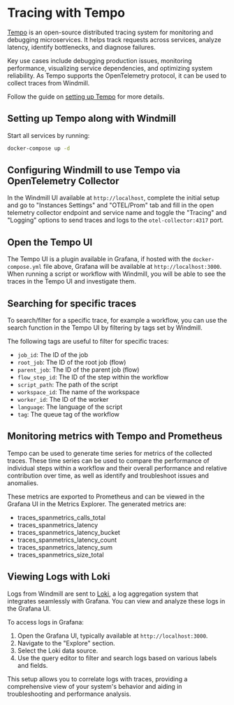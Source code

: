 Tracing with Tempo
==================

[Tempo](https://grafana.com/oss/tempo/) is an open-source distributed tracing system for monitoring and debugging microservices. It helps track requests across services, analyze latency, identify bottlenecks, and diagnose failures.

Key use cases include debugging production issues, monitoring performance, visualizing service dependencies, and optimizing system reliability. As Tempo supports the OpenTelemetry protocol, it can be used to collect traces from Windmill.

Follow the guide on [setting up Tempo](https://windmill.dev/docs/misc/guides/otel#setting-up-tempo) for more details.

## Setting up Tempo along with Windmill

Start all services by running:

```bash
docker-compose up -d
```

## Configuring Windmill to use Tempo via OpenTelemetry Collector

In the Windmill UI available at `http://localhost`, complete the initial setup and go to "Instances Settings" and "OTEL/Prom" tab and fill in the open telemetry collector endpoint and service name and toggle the "Tracing" and "Logging" options to send traces and logs to the `otel-collector:4317` port.

## Open the Tempo UI

The Tempo UI is a plugin available in Grafana, if hosted with the `docker-compose.yml` file above, Grafana will be available at `http://localhost:3000`. When running a script or workflow with Windmill, you will be able to see the traces in the Tempo UI and investigate them. 

## Searching for specific traces

To search/filter for a specific trace, for example a workflow, you can use the search function in the Tempo UI by filtering by tags set by Windmill.

The following tags are useful to filter for specific traces:

- `job_id`: The ID of the job
- `root_job`: The ID of the root job (flow)
- `parent_job`: The ID of the parent job (flow)
- `flow_step_id`: The ID of the step within the workflow
- `script_path`: The path of the script
- `workspace_id`: The name of the workspace
- `worker_id`: The ID of the worker
- `language`: The language of the script
- `tag`: The queue tag of the workflow

## Monitoring metrics with Tempo and Prometheus

Tempo can be used to generate time series for metrics of the collected traces. These time series can be used to compare the performance of individual steps within a workflow and their overall performance and relative contribution over time, as well as identify and troubleshoot issues and anomalies.

These metrics are exported to Prometheus and can be viewed in the Grafana UI in the Metrics Explorer. The generated metrics are:

- traces_spanmetrics_calls_total
- traces_spanmetrics_latency
- traces_spanmetrics_latency_bucket
- traces_spanmetrics_latency_count
- traces_spanmetrics_latency_sum
- traces_spanmetrics_size_total

## Viewing Logs with Loki

Logs from Windmill are sent to [Loki](https://grafana.com/oss/loki/), a log aggregation system that integrates seamlessly with Grafana. You can view and analyze these logs in the Grafana UI.

To access logs in Grafana:

1. Open the Grafana UI, typically available at `http://localhost:3000`.
2. Navigate to the "Explore" section.
3. Select the Loki data source.
4. Use the query editor to filter and search logs based on various labels and fields.

This setup allows you to correlate logs with traces, providing a comprehensive view of your system's behavior and aiding in troubleshooting and performance analysis.
